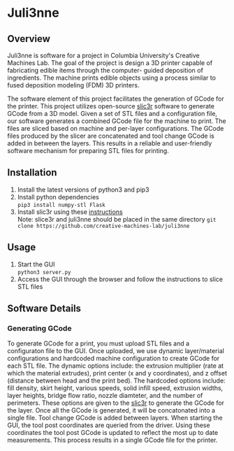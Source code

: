 # Juli3nne
## Overview
Juli3nne is software for a project in Columbia University's Creative Machines Lab. The goal of the project is design a 3D printer capable of fabricating edible items through the computer-
guided deposition of ingredients. The machine prints edible objects using a process similar to fused deposition modeling (FDM) 3D printers. 

The software element of this project facilitates the generation of GCode for the printer. This project utilizes open-source [slic3r](https://github.com/slic3r/Slic3r) software to generate GCode from a 3D model. Given a set of STL files and a configuration
file, our software generates a combined GCode file for the machine to print.
The files are sliced based on machine and per-layer configurations. The
GCode files produced by the slicer are concatenated and tool change GCode
is added in between the layers. This results in a reliable and user-friendly
software mechanism for preparing STL files for printing.

## Installation 
1. Install the latest versions of python3 and pip3
2. Install python dependencies \
`pip3 install numpy-stl Flask`
3. Install slic3r using these [instructions](https://github.com/slic3r/Slic3r#how-to-install) \
Note: slice3r and juli3nne should be placed in the same directory
`git clone https://github.com/creative-machines-lab/juli3nne`
## Usage
1. Start the GUI \
`python3 server.py`
2. Access the GUI through the browser and follow the instructions to slice STL files

## Software Details
### Generating GCode
To generate GCode for a print, you must upload STL files and a configuraton file to the GUI. Once uploaded, we use dynamic layer/material configurations and hardcoded machine configuration to create GCode for each STL file. The dynamic options include: the extrusion multiplier (rate at which the material extrudes), print center (x and y coordinates), and z offset (distance between head and the print bed). The hardcoded options include: fill density, skirt height, various speeds, solid infill speed, extrusion widths, layer heights, bridge flow ratio, nozzle diamteter, and the number of perimeters. These options are given to the [slic3r](https://github.com/slic3r/Slic3r) to generate the GCode for the layer. Once all the GCode is generated, it will be concatonated into a single file. Tool change GCode is added between layers. When starting the GUI, the tool post coordinates are queried from the driver. Using these coordinates the tool post GCode is updated to reflect the most up to date measurements. This process results in a single GCode file for the printer. 
